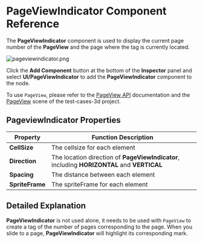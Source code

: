 # PageViewIndicator Component Reference

The __PageViewIndicator__ component is used to display the current page number of the __PageView__ and the page where the tag is currently located.

![pageviewindicator.png](./pageviewindicator/pageviewindicator.png)

Click the __Add Component__ button at the bottom of the __Inspector__ panel and select __UI/PageViewIndicator__ to add the __PageViewIndicator__ component to the node.

To use `PageView`, please refer to the [PageView API](__APIDOC__/en/class/PageViewIndicator) documentation and the [PageView](https://github.com/cocos/cocos-test-projects/tree/v3.6/assets/cases/ui/15.pageview) scene of the test-cases-3d project.

## PageviewIndicator Properties

| Property | Function Description |
| ----------- | ----------- |
| **CellSize**    | The cellsize for each element |
| **Direction**   | The location direction of __PageViewIndicator__, including __HORIZONTAL__ and __VERTICAL__ |
| **Spacing**     | The distance between each element |
| **SpriteFrame** | The spriteFrame for each element |

## Detailed Explanation

__PageViewIndicator__ is not used alone, it needs to be used with `PageView` to create a tag of the number of pages corresponding to the page. When you slide to a page, __PageViewIndicator__ will highlight its corresponding mark.
